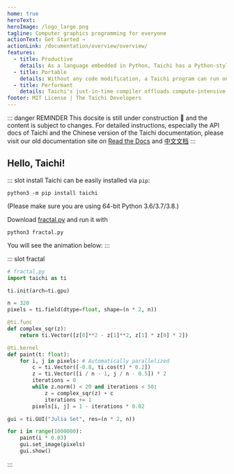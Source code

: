 ```yaml
---
home: true
heroText:
heroImage: /logo_large.png
tagline: Computer graphics programming for everyone
actionText: Get Started →
actionLink: /documentation/overview/overview/
features:
  - title: Productive
    details: As a language embedded in Python, Taichi has a Python-style syntax which is extremely easy to learn. Research shows Taichi programs are 10x shorter compared to equivalent C++/CUDA code while achieving higher performance.
  - title: Portable
    details: Without any code modification, a Taichi program can run on various platforms, including x64 & ARM CPUs, GPUs, web browsers and smartphones. Taichi supports Windows, Linux, and OS X.
  - title: Performant
    details: Taichi's just-in-time compiler offloads compute-intensive tasks to multi-core CPUs and massively parallel GPUs. The Taichi langauge design allows effective performance optimizations by the Taichi compiler.
footer: MIT License | The Taichi Developers
---
```


::: danger REMINDER <Badge text="beta" type="warning"/>
This docsite is still under construction 🚧 and the content is subject to changes. For detailed instructions, especially the API docs of Taichi and the Chinese version of the Taichi documentation, please visit our old documentation site on [Read the Docs](https://taichi.readthedocs.io/) and [中文文档](https://taichi.readthedocs.io/zh_CN/latest/)
:::

## Hello, Taichi!

<Index-Branding/>

::: slot install
Taichi can be easily installed via `pip`:

```
python3 -m pip install taichi
```

(Please make sure you are using 64-bit Python 3.6/3.7/3.8.)

Download [fractal.py](https://raw.githubusercontent.com/taichi-dev/taichi/master/examples/fractal.py) and run it with 
```
python3 fractal.py
```
You will see the animation below:
:::

::: slot fractal
```python {2}
# fractal.py
import taichi as ti

ti.init(arch=ti.gpu)

n = 320
pixels = ti.field(dtype=float, shape=(n * 2, n))

@ti.func
def complex_sqr(z):
    return ti.Vector([z[0]**2 - z[1]**2, z[1] * z[0] * 2])

@ti.kernel
def paint(t: float):
    for i, j in pixels: # Automatically parallelized
        c = ti.Vector([-0.8, ti.cos(t) * 0.2])
        z = ti.Vector([i / n - 1, j / n - 0.5]) * 2
        iterations = 0
        while z.norm() < 20 and iterations < 50:
            z = complex_sqr(z) + c
            iterations += 1
        pixels[i, j] = 1 - iterations * 0.02

gui = ti.GUI("Julia Set", res=(n * 2, n))

for i in range(1000000):
    paint(i * 0.03)
    gui.set_image(pixels)
    gui.show()
```
:::
